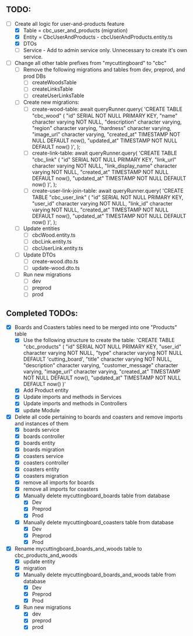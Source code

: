 ## TODO: 

* [ ] Create all logic for user-and-products feature
  * [x] Table = cbc_user_and_products (migration)
  * [x] Entity = CbcUserAndProducts - cbcUserAndProducts.entity.ts
  * [x] DTOs
  * [ ] Service - Add to admin service only.  Unnecessary to create it's own service.
* [ ] Change all other table prefixes from "mycuttingboard" to "cbc"
  * [ ] Remove the following migrations and tables from dev, preprod, and prod DBs
    * [ ] createWoodsTable
    * [ ] createLinksTable 
    * [ ] createUserLinksTable
  * [ ] Create new migrations:
    * [ ] create-wood-table:
      await queryRunner.query(
        'CREATE TABLE "cbc_wood" (
          "id" SERIAL NOT NULL PRIMARY KEY,
          "name" character varying NOT NULL,
          "description" character varying,
          "region" character varying,
          "hardness" character varying,
          "image_url" character varying,
          "created_at" TIMESTAMP NOT NULL DEFAULT now(),
          "updated_at" TIMESTAMP NOT NULL DEFAULT now()
        )',
      );
    * [ ] create-link-table:
      await queryRunner.query(
        'CREATE TABLE "cbc_link" (
          "id" SERIAL NOT NULL PRIMARY KEY,
          "link_url" character varying NOT NULL,
          "link_display_name" character varying NOT NULL,
          "created_at" TIMESTAMP NOT NULL DEFAULT now(),
          "updated_at" TIMESTAMP NOT NULL DEFAULT now()
        )',
      );
    * [ ] create-user-link-join-table:
      await queryRunner.query(
      'CREATE TABLE "cbc_user_link" (
        "id" SERIAL NOT NULL PRIMARY KEY,
        "user_id" character varying NOT NULL,
        "link_id" character varying NOT NULL,
        "created_at" TIMESTAMP NOT NULL DEFAULT now(),
        "updated_at" TIMESTAMP NOT NULL DEFAULT now()
        )',
      );
  * [ ] Update entities
    * [ ] cbcWood.entity.ts
    * [ ] cbcLink.entity.ts
    * [ ] cbcUserLink.entity.ts
  * [ ] Update DTOs
    * [ ] create-wood.dto.ts
    * [ ] update-wood.dto.ts
  * [ ] Run new migrations
    * [ ] dev
    * [ ] preprod
    * [ ] prod

## Completed TODOs:

* [X] Boards and Coasters tables need to be merged into one "Products" table
  * [x] Use the following structure to create the table:
  'CREATE TABLE "cbc_products" (
      "id" SERIAL NOT NULL PRIMARY KEY,
      "user_id" character varying NOT NULL,
      "type" character varying NOT NULL DEFAULT 'cutting_board',
      "title" character varying NOT NULL,
      "description" character varying,
      "customer_message" character varying,
      "image_url" character varying,
      "created_at" TIMESTAMP NOT NULL DEFAULT now(),
      "updated_at" TIMESTAMP NOT NULL DEFAULT now()
    )'
  * [x] Add Product entity
  * [x] Update imports and methods in Services
  * [x] Update imports and methods in Controllers
  * [x] update Module
* [x] Delete all code pertaining to boards and coasters and remove imports and instances of them
  * [x] boards service
  * [x] boards controller
  * [x] boards entity
  * [x] boards migration
  * [x] coasters service
  * [x] coasters controller 
  * [x] coasters entity
  * [x] coasters migration
  * [x] remove all imports for boards
  * [x] remove all imports for coasters
  * [x] Manually delete mycuttingboard_boards table from database
    * [x] Dev
    * [x] Preprod
    * [x] Prod
  * [x] Manually delete mycuttingboard_coasters table from database
    * [x] Dev
    * [x] Preprod
    * [x] Prod
* [x] Rename mycuttingboard_boards_and_woods table to cbc_products_and_woods
  * [x] update entity
  * [x] migration
  * [x] Manually delete mycuttingboard_boards_and_woods table from database
    * [x] Dev
    * [x] Preprod
    * [x] Prod
  * [x] Run new migrations
    * [x] dev
    * [x] preprod
    * [x] prod
